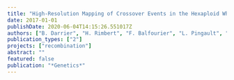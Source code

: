 ```yaml
---
title: "High-Resolution Mapping of Crossover Events in the Hexaploid Wheat Genome Suggests a Universal Recombination Mechanism"
date: 2017-01-01
publishDate: 2020-06-04T14:15:26.551017Z
authors: ["B. Darrier", "H. Rimbert", "F. Balfourier", "L. Pingault", "A.A. Josselin", "Bertrand Servin", "J. Navarro", "F. Choulet", "E. Paux", "P. Sourdille"]
publication_types: ["2"]
projects: ["recombination"]
abstract: ""
featured: false
publication: "*Genetics*"
---
```


